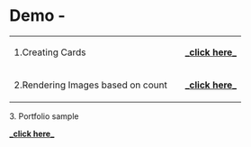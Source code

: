# Demo -
<table>
<tr>
<td>
1.Creating Cards
<td>
<td>
<a href="https://dev-kumaresan.github.io/card.js-dom-practise/" target="_blank"><b><font><p>_click here_</p></font></b></a>
</td>
</tr>
 <tr>
<td>
2.Rendering Images based on count
<td>
<td>
<a href="https://dev-kumaresan.github.io/render-check-DOM-JS/" target="_blank"><b><font><p>_click here_</p></font></b></a>
</td>
</tr>
</table>
3. Portfolio sample
<td>
<td>
<a href="https://dev-kumaresan.github.io/portfolio/" target="_blank"><b><font><p>_click here_</p></font></b></a>
</td>
</tr>
</table>
